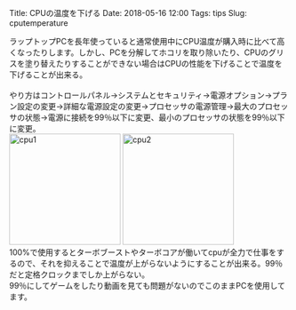 Title: CPUの温度を下げる
Date: 2018-05-16 12:00
Tags: tips
Slug: cputemperature

ラップトップPCを長年使っていると通常使用中にCPU温度が購入時に比べて高くなったりします。しかし、PCを分解してホコリを取り除いたり、CPUのグリスを塗り替えたりすることができない場合はCPUの性能を下げることで温度を下げることが出来る。<br><br>
やり方はコントロールパネル→システムとセキュリティ→電源オプション→プラン設定の変更→詳細な電源設定の変更→プロセッサの電源管理→最大のプロセッサの状態→電源に接続を99％以下に変更、最小のプロセッサの状態を99％以下に変更。<br>
<a href="../../../images/cpu1.jpg" data-toggle="lightbox"><img src="../../../images/cpu1.jpg" width="200" alt="cpu1"></a>
<a href="../../../images/cpu2.jpg" data-toggle="lightbox"><img width="200" src="../../../images/cpu2.jpg" alt="cpu2"></a><br>
100%で使用するとターボブーストやターボコアが働いてcpuが全力で仕事をするので、それを抑えることで温度が上がらないようにすることが出来る。99％だと定格クロックまでしか上がらない。    
99％にしてゲームをしたり動画を見ても問題がないのでこのままPCを使用してます。
<br>

